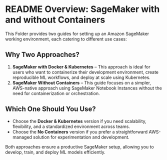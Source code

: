 # README Overview: SageMaker with and without Containers  

This Folder provides two guides for setting up an Amazon SageMaker working environment, each catering to different use cases:


## Why Two Approaches?  

1. **SageMaker with Docker & Kubernetes** – This approach is ideal for users who want to containerize their development environment, create reproducible ML workflows, and deploy at scale using Kubernetes.  
2. **SageMaker Without Containers** – This guide focuses on a simpler, AWS-native approach using SageMaker Notebook Instances without the need for containerization or orchestration.  

## Which One Should You Use?  

- Choose the **Docker & Kubernetes** version if you need scalability, flexibility, and a standardized environment across teams.  
- Choose the **No Containers** version if you prefer a straightforward AWS-managed solution for experimentation and development.  

Both approaches ensure a productive SageMaker setup, allowing you to develop, train, and deploy ML models efficiently.

